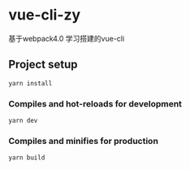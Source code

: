 # vue-cli-zy
基于webpack4.0 学习搭建的vue-cli

## Project setup
```
yarn install
```

### Compiles and hot-reloads for development
```
yarn dev
```

### Compiles and minifies for production
```
yarn build
```
